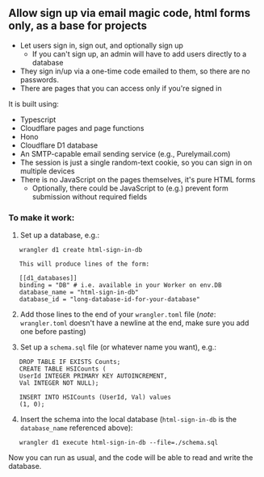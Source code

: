 ## Allow sign up via email magic code, html forms only, as a base for projects

- Let users sign in, sign out, and optionally sign up
    - If you can't sign up, an admin will have to add users directly to a database
- They sign in/up via a one-time code emailed to them, so there are no passwords.
- There are pages that you can access only if you're signed in

It is built using:

- Typescript
- Cloudflare pages and page functions
- Hono
- Cloudflare D1 database
- An SMTP-capable email sending service (e.g., Purelymail.com)
- The session is just a single random-text cookie, so you can sign in on multiple devices
- There is no JavaScript on the pages themselves, it's pure HTML forms
    - Optionally, there could be JavaScript to (e.g.) prevent form submission without required fields

### To make it work:

1. Set up a database, e.g.:

```
   wrangler d1 create html-sign-in-db

   This will produce lines of the form:

   [[d1_databases]]
   binding = "DB" # i.e. available in your Worker on env.DB
   database_name = "html-sign-in-db"
   database_id = "long-database-id-for-your-database"
```

2. Add those lines to the end of your `wrangler.toml` file
   (*note*: `wrangler.toml` doesn't have a newline at the end, make sure you add one before pasting)

3. Set up a `schema.sql` file (or whatever name you want), e.g.:

```
   DROP TABLE IF EXISTS Counts;
   CREATE TABLE HSICounts (
   UserId INTEGER PRIMARY KEY AUTOINCREMENT,
   Val INTEGER NOT NULL);

   INSERT INTO HSICounts (UserId, Val) values
   (1, 0);
```

4. Insert the schema into the local database (`html-sign-in-db` is the `database_name` referenced above):

```
   wrangler d1 execute html-sign-in-db --file=./schema.sql
```

Now you can run as usual, and the code will be able to read and write the database.
